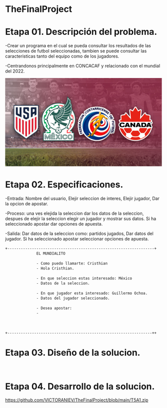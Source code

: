# TheFinalProject

# Etapa 01. Descripción del problema.

-Crear un programa en el cual se pueda consultar los resultados de las selecciones de futbol seleccionadas, tambien se puede consultar las caracteristicas tanto del equipo como de los jugadores. 

-Centrandonos principalmente en CONCACAF y relacionado con el mundial del 2022.

![](https://github.com/VICTORANIEV/TheFinalProject/blob/main/concacaf.2.0.jpg)

# Etapa 02. Especificaciones.

-Entrada:
Nombre del usuario, Elejir seleccion de interes, Elejir jugador, Dar la opcion de apostar.

-Proceso:
una ves elejida la seleccion dar los datos de la seleccion, despues de elejir la seleccion elegir un jugador y mostrar sus datos.
Si ha seleccionado apostar dar opciones de apuesta.

-Salida:
Dar datos de la seleccion como: partidos jugados, Dar datos del jugador.
Si ha seleccionado apostar seleccionar opciones de apuesta.

~~~
+------------------------------------------------------------------+
              EL MUNDIALITO

              - Como puedo llamarte: Cristhian
              - Hola Cristhian.

              - En que seleccion estas interesado: México
              - Datos de la seleccion.
              
              - En que jugador esta interesado: Guillermo Ochoa.
              - Datos del jugador seleccionado.
              
              - Desea apostar:
              - 



+-----------------------------------------------------------------++
~~~


# Etapa 03. Diseño de la solucion.
![]()

# Etapa 04. Desarrollo de la solucion.

https://github.com/VICTORANIEV/TheFinalProject/blob/main/T5A1.zip
